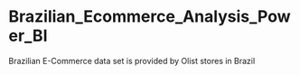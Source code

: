 # Brazilian_Ecommerce_Analysis_Power_BI
Brazilian E-Commerce data set is provided by Olist stores in Brazil
